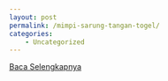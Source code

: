 ```yaml
---
layout: post
permalink: /mimpi-sarung-tangan-togel/
categories:
    - Uncategorized
---
```


[Baca Selengkapnya](/05)